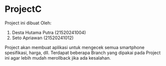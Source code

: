 # ProjectC
Project ini dibuat Oleh:
1. Desta Hutama Putra (21520241004)
2. Seto Apriawan (21520241012)

Project  akan membuat aplikasi untuk mengecek semua smartphone spesifikasi, harga, dll.
Terdapat beberapa Branch yang dipakai pada Project ini agar lebih mudah merollback jika ada kesalahan.
